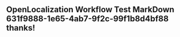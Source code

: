 <properties
ms.topic="hero-topic"
ms.test1="hero-topic"
ms.test2="test"/>


## OpenLocalization Workflow Test MarkDown 631f9888-1e65-4ab7-9f2c-99f1b8d4bf88 thanks!



<!--HONumber=Jul16_HO3-->


